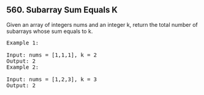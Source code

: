 <h2>560. Subarray Sum Equals K</h2>
<div>

<p>Given an array of integers nums and an integer k, return the total number of subarrays whose sum equals to k.</p>

<pre>
Example 1:

Input: nums = [1,1,1], k = 2
Output: 2
Example 2:

Input: nums = [1,2,3], k = 3
Output: 2
</pre>
</div>